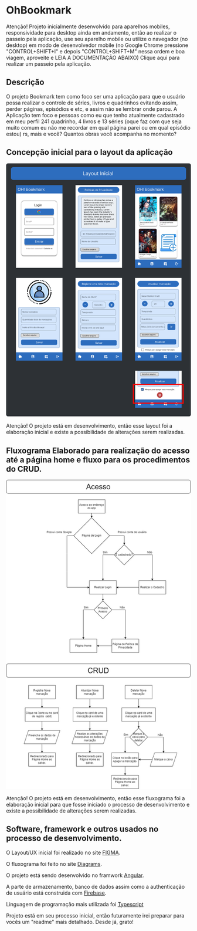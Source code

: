 # OhBookmark 

 Atenção! Projeto inicialmente desenvolvido para aparelhos mobiles, responsividade para desktop ainda em andamento, então ao realizar o passeio pela aplicação, use seu aparelho mobile ou utilize o navegador (no desktop) em modo de desenvolvedor mobile (no Google Chrome pressione "CONTROL+SHIFT+I" e depois "CONTROL+SHIFT+M" nessa ordem e boa viagem, aproveite e LEIA A DOCUMENTAÇÃO ABAIXO) Clique aqui para realizar um passeio pela aplicação.

## Descrição

 O projeto Bookmark tem como foco ser uma aplicação para que o usuário possa realizar o controle de séries, livros e quadrinhos evitando assim, perder páginas, episódios e etc, e assim não se lembrar onde parou. A Aplicação tem foco e pessoas como eu que tenho atualmente cadastrado em meu perfil 241 quadrinho, 4 livros e 13 séries (oque faz com que seja muito comum eu não me recordar em qual página parei ou em qual episódio estou) rs, mais e você? Quantos obras você acompanha no momento?

## Concepção inicial para o layout da aplicação
<img src="arquivos_readme/Component 1 (2).png" alt="Layout">

 Atenção! O projeto está em desenvolvimento, então esse layout foi a elaboração inicial e existe a possibilidade de alterações serem realizadas.

## Fluxograma Elaborado para realização do acesso até a página home e fluxo para os procedimentos do CRUD.
<img src="arquivos_readme/Diagrama sem nome.jpg" alt="Fluxograma">

Atenção! O projeto está em desenvolvimento, então esse fluxograma foi a elaboração inicial para que fosse iniciado o processo de desenvolvimento e existe a possibilidade de alterações serem realizadas.

## Software, framework e outros usados no processo de desenvolvimento.

 O Layout/UX inicial foi realizado no site [FIGMA](https://www.figma.com/).

 O fluxograma foi feito no site [Diagrams](https://www.diagrams.net/).

 O projeto está sendo desenvolvido no framwork [Angular](https://angular.io/).

 A parte de armazenamento, banco de dados assim como a authenticação de usuário está construida com [Firebase](https://firebase.google.com/?hl=pt-br).

 Linguagem de programação mais utilizada foi [Typescript](https://www.typescriptlang.org/)

 Projeto está em seu processo inicial, então futuramente irei preparar para vocês um "readme" mais detalhado. Desde já, grato!

